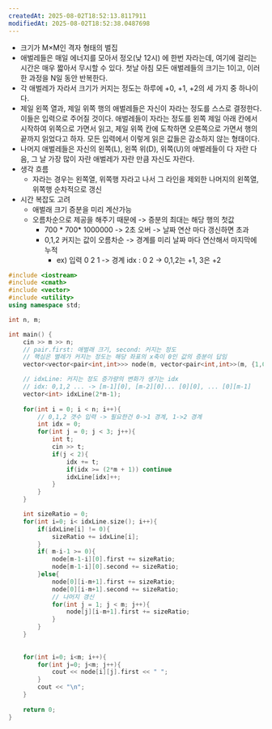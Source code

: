 ```yaml
---
createdAt: 2025-08-02T18:52:13.8117911
modifiedAt: 2025-08-02T18:52:38.0487698
---
```

- 크기가 M×M인 격자 형태의 벌집
- 애벌레들은 매일 에너지를 모아서 정오(낮 12시) 에 한번 자라는데, 여기에 걸리는 시간은 매우 짧아서 무시할 수 있다. 첫날 아침 모든 애벌레들의 크기는 1이고, 이러한 과정을 N일 동안 반복한다.
- 각 애벌레가 자라서 크기가 커지는 정도는 하루에 +0, +1, +2의 세 가지 중 하나이다.
- 제일 왼쪽 열과, 제일 위쪽 행의 애벌레들은 자신이 자라는 정도를 스스로 결정한다. 이들은 입력으로 주어질 것이다. 애벌레들이 자라는 정도를 왼쪽 제일 아래 칸에서 시작하여 위쪽으로 가면서 읽고, 제일 위쪽 칸에 도착하면 오른쪽으로 가면서 행의 끝까지 읽었다고 하자. 모든 입력에서 이렇게 읽은 값들은 감소하지 않는 형태이다.
- 나머지 애벌레들은 자신의 왼쪽(L), 왼쪽 위(D), 위쪽(U)의 애벌레들이 다 자란 다음, 그 날 가장 많이 자란 애벌레가 자란 만큼 자신도 자란다.
- 생각 흐름
	- 자라는 경우는  왼쪽열, 위쪽행 자라고 나서 그 라인을 제외한 나머지의 왼쪽열, 위쪽행 순차적으로 갱신
- 시간 복잡도 고려 
	- 애벌래 크기 증분을 미리 계산가능 
	- 오름차순으로 제공을 해주기 때문에 -> 증분의 최대는 해당 행의 첫값 
		- 700 * 700* 1000000 -> 2초 오버 -> 날짜 연산 마다 갱신하면 초과 
		-  0,1,2 커지는 값이 오름차순 -> 경계를 미리 날짜 마다 연산해서 마지막에 누적 
			- ex) 입력 0 2 1 -> 경계 idx : 0 2  -> 0,1,2는 +1, 3은 +2
	

``` c++
#include <iostream>
#include <cmath>
#include <vector>
#include <utility>
using namespace std;

int n, m;

int main() {
	cin >> m >> n;
	// pair.first: 애벌래 크기, second: 커지는 정도
	// 핵심은 별레가 커지는 정도는 해당 좌표의 x축이 0인 값의 증분이 답임 
	vector<vector<pair<int,int>>> node(m, vector<pair<int,int>>(m, {1,0}));

	// idxLine: 커지는 정도 증가량의 변화가 생기는 idx 
	// idx: 0,1,2 ... -> [m-1][0], [m-2][0]... [0][0], ... [0][m-1] 
	vector<int> idxLine(2*m-1);
	
	for(int i = 0; i < n; i++){
		// 0,1,2 갯수 입력 -> 필요한건 0->1 경계, 1->2 경계
		int idx = 0;
		for(int j = 0; j < 3; j++){
			int t;
			cin >> t;
			if(j < 2){
				idx += t;
				if(idx >= (2*m + 1)) continue
				idxLine[idx]++;
			}
		}
	}

	int sizeRatio = 0;
	for(int i=0; i< idxLine.size(); i++){
		if(idxLine[i] != 0){
			sizeRatio += idxLine[i];
		}
		if( m-i-1 >= 0){
			node[m-1-i][0].first += sizeRatio;
			node[m-1-i][0].second += sizeRatio;
		}else{
			node[0][i-m+1].first += sizeRatio;
			node[0][i-m+1].second += sizeRatio;
			// 나머지 갱신
			for(int j = 1; j < m; j++){
				node[j][i-m+1].first += sizeRatio;
			}
		}
	}
	
	
	for(int i=0; i<m; i++){
		for(int j=0; j<m; j++){
			cout << node[i][j].first << " ";
		}
		cout << "\n";
	}
	
	return 0;
}

```
